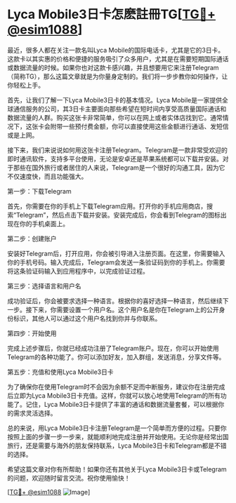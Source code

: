 # Lyca Mobile3日卡怎麽註冊TG[[TG💪+ @esim1088](https://t.me/s/esim1088)]

最近，很多人都在关注一款名叫Lyca Mobile的国际电话卡，尤其是它的3日卡。这款卡以其实惠的价格和便捷的服务吸引了众多用户，尤其是在需要短期国际通话或数据流量的时候。如果你也对这款卡感兴趣，并且想要用它来注册Telegram（简称TG），那么这篇文章就是为你量身定制的。我们将一步步教你如何操作，让你轻松上手。

首先，让我们了解一下Lyca Mobile3日卡的基本情况。Lyca Mobile是一家提供全球通信服务的公司，其3日卡主要面向那些希望在短时间内享受高质量国际通话和数据流量的人群。购买这张卡非常简单，你可以在网上或者实体店找到它。通常情况下，这张卡会附带一些预付费金额，你可以直接使用这些金额进行通话、发短信或是上网。

接下来，我们来说说如何用这张卡注册Telegram。Telegram是一款非常受欢迎的即时通讯软件，支持多平台使用，无论是安卓还是苹果系统都可以下载并安装。对于那些在国外旅行或者居住的人来说，Telegram是一个很好的沟通工具，因为它不仅速度快，而且功能强大。

第一步：下载Telegram

首先，你需要在你的手机上下载Telegram应用。打开你的手机应用商店，搜索“Telegram”，然后点击下载并安装。安装完成后，你会看到Telegram的图标出现在你的手机桌面上。

第二步：创建账户

安装好Telegram后，打开应用，你会被引导进入注册页面。在这里，你需要输入你的手机号码。输入完成后，Telegram会发送一条验证码到你的手机上。你需要将这条验证码输入到应用程序中，以完成验证过程。

第三步：选择语言和用户名

成功验证后，你会被要求选择一种语言。根据你的喜好选择一种语言，然后继续下一步。接下来，你需要设置一个用户名。这个用户名是你在Telegram上的公开身份标识，其他人可以通过这个用户名找到你并与你联系。

第四步：开始使用

完成上述步骤后，你就已经成功注册了Telegram账户。现在，你可以开始使用Telegram的各种功能了。你可以添加好友，加入群组，发送消息，分享文件等。

第五步：充值和使用Lyca Mobile3日卡

为了确保你在使用Telegram时不会因为余额不足而中断服务，建议你在注册完成后立即为Lyca Mobile3日卡充值。这样，你就可以放心地使用Telegram的所有功能了。记住，Lyca Mobile3日卡提供了丰富的通话和数据流量套餐，可以根据你的需求灵活选择。

总的来说，用Lyca Mobile3日卡注册Telegram是一个简单而方便的过程。只要你按照上面的步骤一步一步来，就能顺利地完成注册并开始使用。无论你是经常出国旅行，还是需要与海外的朋友保持联系，Lyca Mobile3日卡和Telegram都是不错的选择。

希望这篇文章对你有所帮助！如果你还有其他关于Lyca Mobile3日卡或Telegram的问题，欢迎随时留言交流。祝你使用愉快！

[[TG💪+ @esim1088](https://t.me/s/esim1088) ![Image](https://i.postimg.cc/4NQfJmqS/Snipaste-2025-05-13-00-14-12.png)]
